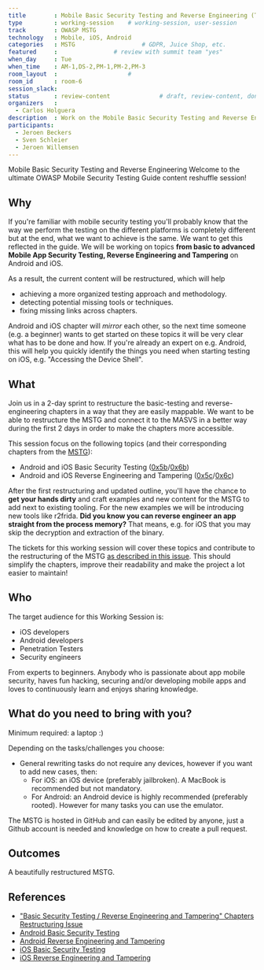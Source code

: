 ```yaml
---
title        : Mobile Basic Security Testing and Reverse Engineering (Tue)
type         : working-session    # working-session, user-session
track        : OWASP MSTG
technology   : Mobile, iOS, Android
categories   : MSTG                   # GDPR, Juice Shop, etc.
featured     :                # review with summit team "yes"
when_day     : Tue
when_time    : AM-1,DS-2,PM-1,PM-2,PM-3
room_layout  :                    #
room_id      : room-6
session_slack:
status       : review-content              # draft, review-content, done
organizers   : 
  - Carlos Holguera
description  : Work on the Mobile Basic Security Testing and Reverse Engineering topics with focus on restructuring the contents of the MSTG
participants:
  - Jeroen Beckers
  - Sven Schleier
  - Jeroen Willemsen
---
```

Mobile Basic Security Testing and Reverse Engineering
Welcome to the ultimate OWASP Mobile Security Testing Guide content reshuffle session!

## Why

If you're familiar with mobile security testing you'll probably know that the way we perform the testing on the different platforms is completely different but at the end, what we want to achieve is the same. We want to get this reflected in the guide. We will be working on topics **from basic to advanced Mobile App Security Testing, Reverse Engineering and Tampering** on Android and iOS.

As a result, the current content will be restructured, which will help

- achieving a more organized testing approach and methodology.
- detecting potential missing tools or techniques.
- fixing missing links across chapters.

Android and iOS chapter will *mirror* each other, so the next time someone (e.g. a beginner) wants to get started on these topics it will be very clear what has to be done and how. If you're already an expert on e.g. Android, this will help you quickly identify the things you need when starting testing on iOS, e.g. "Accessing the Device Shell".

## What

Join us in a 2-day sprint to restructure the basic-testing and reverse-engineering chapters in a way that they are easily mappable. We want to be able to restructure the MSTG and connect it to the MASVS in a better way during the first 2 days in order to make the chapters more accessible.

This session focus on the following topics (and their corresponding chapters from the [MSTG](https://github.com/OWASP/owasp-mstg)):

- Android and iOS Basic Security Testing ([0x5b](https://github.com/OWASP/owasp-mstg/blob/master/Document/0x05b-Basic-Security_Testing.md)/[0x6b](https://github.com/OWASP/owasp-mstg/blob/master/Document/0x06b-Basic-Security-Testing.md))
- Android and iOS Reverse Engineering and Tampering ([0x5c](https://github.com/OWASP/owasp-mstg/blob/master/Document/0x05c-Reverse-Engineering-and-Tampering.md)/[0x6c](https://github.com/OWASP/owasp-mstg/blob/master/Document/0x06c-Reverse-Engineering-and-Tampering.md))

After the first restructuring and updated outline, you'll have the chance to **get your hands dirty** and craft examples and new content for the MSTG to add next to existing tooling. For the new examples we will be introducing new tools like r2frida. **Did you know you can reverse engineer an app straight from the process memory?** That means, e.g. for iOS that you may skip the decryption and extraction of the binary.

The tickets for this working session will cover these topics and contribute to the restructuring of the MSTG [as described in this issue](https://github.com/OWASP/owasp-mstg/issues/970). This should simplify the chapters, improve their readability and make the project a lot easier to maintain!

## Who

The target audience for this Working Session is:

- iOS developers
- Android developers
- Penetration Testers
- Security engineers

From experts to beginners. Anybody who is passionate about app mobile security, haves fun hacking, securing and/or developing mobile apps and loves to continuously learn and enjoys sharing knowledge.

## What do you need to bring with you?

Minimum required: a laptop :)

Depending on the tasks/challenges you choose:

- General rewriting tasks do not require any devices, however if you want to add new cases, then:
  - For iOS: an iOS device (preferably jailbroken). A MacBook is recommended but not mandatory.
  - For Android: an Android device is highly recommended (preferably rooted). However for many tasks you can use the emulator.

The MSTG is hosted in GitHub and can easily be edited by anyone, just a Github account is needed and knowledge on how to create a pull request.

## Outcomes

A beautifully restructured MSTG.

## References

- ["Basic Security Testing / Reverse Engineering and Tampering" Chapters Restructuring Issue](https://github.com/OWASP/owasp-mstg/issues/970)
- [Android Basic Security Testing](https://github.com/OWASP/owasp-mstg/blob/master/Document/0x05b-Basic-Security_Testing.md)
- [Android Reverse Engineering and Tampering](https://github.com/OWASP/owasp-mstg/blob/master/Document/0x05c-Reverse-Engineering-and-Tampering.md)
- [iOS Basic Security Testing](https://github.com/OWASP/owasp-mstg/blob/master/Document/0x06b-Basic-Security-Testing.md)
- [iOS Reverse Engineering and Tampering](https://github.com/OWASP/owasp-mstg/blob/master/Document/0x06c-Reverse-Engineering-and-Tampering.md)
